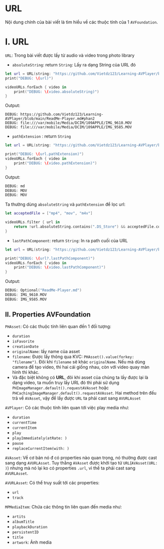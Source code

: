 # URL

Nội dung chính của bài viết là tìm hiểu về các thuộc tính của 1 `AVFoundation`.

# I. URL

`URL`: Trong bài viết được lấy từ audio và video trong photo library

- `absoluteString`: return `String`: Lấy ra dạng String của URL đó

```swift
let url = URL(string: "https://github.com/Vietdz123/Learning-AVPlayer/blob/main/ReadMe-Player.md#phan2")!
print("DEBUG: \(url)")

videoURLs.forEach { video in
    print("DEBUG: \(video.absoluteString)")
}
```

Output:
```
DEBUG: https://github.com/Vietdz123/Learning-AVPlayer/blob/main/ReadMe-Player.md#phan2
DEBUG: file:///var/mobile/Media/DCIM/109APPLE/IMG_9610.MOV
DEBUG: file:///var/mobile/Media/DCIM/109APPLE/IMG_9585.MOV
```

- `pathExtension` : return `String`

```swift
let url = URL(string: "https://github.com/Vietdz123/Learning-AVPlayer/blob/main/ReadMe-Player.md#phan2")!

print("DEBUG: \(url.pathExtension)")
videoURLs.forEach { video in
    print("DEBUG: \(video.pathExtension)")
}
```

Output:

```swift
DEBUG: md
DEBUG: MOV
DEBUG: MOV
```

Ta thường dùng `absoluteString` và `pathExtension` để lọc url: 

```swift
let acceptedFile = ["mp4", "mov", "m4v"]

videoURLs.filter { url in
    return !url.absoluteString.contains(".DS_Store") && acceptedFile.contains(url.pathExtension.lowercased())
}
```

- `lastPathComponent`: return `String`: In ra path cuối của URL

```swift
let url = URL(string: "https://github.com/Vietdz123/Learning-AVPlayer/blob/main/ReadMe-Player.md#phan2")

print("DEBUG: \(url?.lastPathComponent)")
videoURLs.forEach { video in
    print("DEBUG: \(video.lastPathComponent)")
}
```
    
Output:

```swift
DEBUG: Optional("ReadMe-Player.md")
DEBUG: IMG_9610.MOV
DEBUG: IMG_9585.MOV
```

## II. Properties AVFoundation

`PHAsset`: Có các thuộc tính liên quan đến 1 đối tượng:
- `duration`
- `isFavorite`
- `creationDate`
- `originalName`: lấy name của asset
- `filename`: Được lấy thông qua KVC: `PHAsset().value(forkey: "filename")`. Đôi khi `filename` sẽ khác `originalName`. Nếu mà dùng camera để tạo video, thì hai cái giống nhau, còn với video quay màn hình thì khác.
- Và đặc biệt không có **URL**, đôi khi asset của chúng ta lấy được lại là dạng video, ta muốn truy lấy URL đó thì phải sử dụng `PHImageManager.default().requestAVAsset` hoặc `PHCachingImageManager.default().requestAVAsset`. Hai method trên đếu trả về `AVAsset`, vậy để lấy được `URL` ta phải cast sang `AVURLAsset`

`AVPlayer`: Có các thuộc tính liên quan tới việc play media như:
-  `duration`
-  `currentTime`
-  `currentItem`
-  `play`
-  `playImmediately(atRate: )`
-  `pause`
-  `replaceCurrentItem(with: )`

`AVAsset`: Về cơ bản nó đ có properties nào quan trọng, nó thường được cast sang dạng `AVURLAsset`. Tuy thằng `AVAsset` được khởi tạo từ `URL`(`AVAsset(URL: )`) nhưng mà nó lại ko có properties `.url`, vì thế ta phải cast sang `AVURLAsset`.

`AVURLAsset`: Có thể truy suất tới các properties:
- `url`
- `track`

`MPMediaItem`: Chứa các thông tin liên quan đến media như:
- `artits`
- `albumTitle`
- `playbackDuration`
- `persistentID`
- `title`
- `artwork`: Ảnh media
